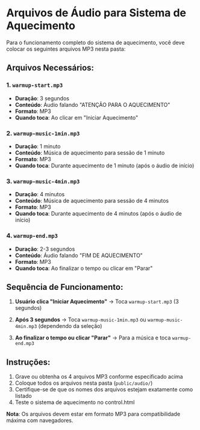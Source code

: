 # Arquivos de Áudio para Sistema de Aquecimento

Para o funcionamento completo do sistema de aquecimento, você deve colocar os seguintes arquivos MP3 nesta pasta:

## Arquivos Necessários:

### 1. `warmup-start.mp3`
- **Duração**: 3 segundos
- **Conteúdo**: Áudio falando "ATENÇÃO PARA O AQUECIMENTO"
- **Formato**: MP3
- **Quando toca**: Ao clicar em "Iniciar Aquecimento"

### 2. `warmup-music-1min.mp3`
- **Duração**: 1 minuto
- **Conteúdo**: Música de aquecimento para sessão de 1 minuto
- **Formato**: MP3
- **Quando toca**: Durante aquecimento de 1 minuto (após o áudio de início)

### 3. `warmup-music-4min.mp3`
- **Duração**: 4 minutos
- **Conteúdo**: Música de aquecimento para sessão de 4 minutos
- **Formato**: MP3
- **Quando toca**: Durante aquecimento de 4 minutos (após o áudio de início)

### 4. `warmup-end.mp3`
- **Duração**: 2-3 segundos
- **Conteúdo**: Áudio falando "FIM DE AQUECIMENTO"
- **Formato**: MP3
- **Quando toca**: Ao finalizar o tempo ou clicar em "Parar"

## Sequência de Funcionamento:

1. **Usuário clica "Iniciar Aquecimento"**
   → Toca `warmup-start.mp3` (3 segundos)
   
2. **Após 3 segundos**
   → Toca `warmup-music-1min.mp3` ou `warmup-music-4min.mp3` (dependendo da seleção)
   
3. **Ao finalizar o tempo ou clicar "Parar"**
   → Para a música e toca `warmup-end.mp3`

## Instruções:

1. Grave ou obtenha os 4 arquivos MP3 conforme especificado acima
2. Coloque todos os arquivos nesta pasta (`public/audio/`)
3. Certifique-se de que os nomes dos arquivos estejam exatamente como listado
4. Teste o sistema de aquecimento no control.html

**Nota**: Os arquivos devem estar em formato MP3 para compatibilidade máxima com navegadores.
